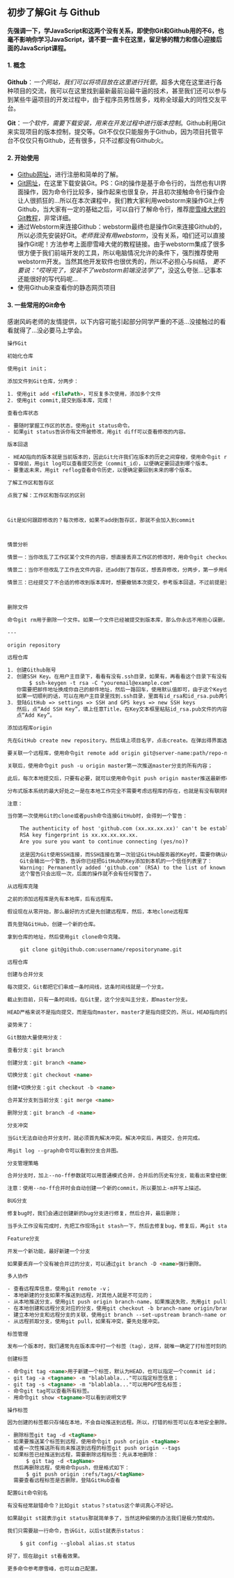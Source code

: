 ## 初步了解Git 与 Github

**先强调一下，学JavaScript和这两个没有关系，即使你Git和Github用的不6，也毫不影响你学习JavaScript，请不要一直卡在这里，留足够的精力和信心迎接后面的JavaScript课程。**

#### 1. 概念

**Github**：*一个网站，我们可以将项目放在这里进行托管*。超多大佬在这里进行各种项目的交流，我可以在这里找到最新最前沿最牛逼的技术，甚至我们还可以参与到某些牛逼项目的开发过程中，由于程序员男性居多，戏称全球最大的同性交友平台。

**Git**：*一个软件，需要下载安装，用来在开发过程中进行版本控制*。Github利用Git来实现项目的版本控制，提交等。Git不仅仅只能服务于Github，因为项目托管平台不仅仅只有Github，还有很多，只不过都没有Github火。

#### 2. 开始使用

- [Github网址](https://github.com/)，进行注册和简单的了解。
- [Git网址](https://git-scm.com/)，在这里下载安装Git。PS：Git的操作是基于命令行的，当然也有UI界面操作，因为命令行比较多，操作起来也很复杂，并且初次接触命令行操作会让人很抓狂的…所以在本次课程中，我们教大家利用webstorm来操作Git上传Github，当大家有一定的基础之后，可以自行了解命令行，推荐[廖雪峰大佬的Git教程](https://www.liaoxuefeng.com/wiki/0013739516305929606dd18361248578c67b8067c8c017b000)，非常详细。
- 通过Webstorm来连接Github：webstorm最终也是操作Git来连接Github的，所以必须先安装好Git。*老师我没有用webstorm*，没有关系，咱们还可以直接操作Git呢！方法参考上面廖雪峰大佬的教程链接。由于webstorm集成了很多很方便于我们前端开发的工具，所以电脑情况允许的条件下，强烈推荐使用webstorm开发。当然其他开发软件也很优秀的，所以不必担心与纠结， *更不要说：“哎呀完了，安装不了webstorm前端没法学了”*，没这么夸张…记事本还能很好的写代码呢…
- 使用Github来查看你的静态网页项目

#### 3. 一些常用的Git命令

感谢风屿老师的友情提供，以下内容可能引起部分同学严重的不适…没接触过的看看就得了…没必要马上学会。

```HTML
操作Git

初始化仓库

使用git init；

添加文件到Git仓库，分两步：

1. 使用git add <filePath>，可反复多次使用，添加多个文件
2. 使用git commit,提交到版本库，完成！

查看仓库状态

- 要随时掌握工作区的状态，使用git status命令。
- 如果git status告诉你有文件被修改，用git diff可以查看修改的内容。

版本回退

- HEAD指向的版本就是当前版本的，因此Git允许我们在版本的历史之间穿梭，使用命令git reset --hard commit_id。
- 穿梭前，用git log可以查看提交历史（commit_id），以便确定要回退到哪个版本。
- 要重返未来，用git reflog查看命令历史，以便确定要回到未来的哪个版本。

了解工作区和暂存区

点我了解：工作区和暂存区的区别



Git是如何跟踪修改的？每次修改，如果不add到暂存区，那就不会加入到commit



情景分析

情景一：当你改乱了工作区某个文件的内容，想直接丢弃工作区的修改时，用命令git checkout -- <file>

情景二：当你不但改乱了工作去文件内容，还add到了暂存区，想丢弃修改，分两步，第一步用命令git reset HEAD <file>，就回到了情景一，第二步按情景一操作。

情景三：已经提交了不合适的修改到版本库时，想要撤销本次提交，参考版本回退，不过前提是没有推送到远程库。



删除文件

命令git rm用于删除一个文件。如果一个文件已经被提交到版本库，那么你永远不用担心误删，但是要小心，你只能恢复文件到最新版本，你会丢失最近一次提交后你修改的内容。

---

origin repository

远程仓库

1. 创建Github账号
2. 创建SSH Key。在用户主目录下，看看有没有.ssh目录，如果有，再看看这个目录下有没有id_rsa和id_rsa.pub这两个文件，如果已经有了，可直接跳到下一步。如果没有，打开Shell（Windows下打开Git Bash），创建SSH Key：
       $ ssh-keygen -t rsa -C "youremail@example.com"
   你需要把邮件地址换成你自己的邮件地址，然后一路回车，使用默认值即可，由于这个Key也不是用于军事目的，所以也无需设置密码。
   如果一切顺利的话，可以在用户主目录里找到.ssh目录，里面有id_rsa和id_rsa.pub两个文件，这两个就是SSH Key的秘钥对，id_rsa是私钥，不能泄露出去，id_rsa.pub是公钥，可以放心地告诉任何人。
3. 登陆GitHub => settings => SSH and GPS keys => new SSH keys
   然后，点“Add SSH Key”，填上任意Title，在Key文本框里粘贴id_rsa.pub文件的内容,
   点“Add Key”。

添加远程库origin

先在GitHub create new repository。然后填上项目名字，点击create。在弹出得界面选择SSH就能看到下面命令里得东西，复制过来就是干。

要关联一个远程库，使用命令git remote add origin git@server-name:path/repo-name.git；

关联后，使用命令git push -u origin master第一次推送master分支的所有内容；

此后，每次本地提交后，只要有必要，就可以使用命令git push origin master推送最新修改；

分布式版本系统的最大好处之一是在本地工作完全不需要考虑远程库的存在，也就是有没有联网都可以正常工作，而SVN在没有联网的时候是拒绝干活的！当有网络的时候，再把本地提交推送一下就完成了同步，真是太方便了！

注意：

当你第一次使用Git的clone或者push命令连接GitHub时，会得到一个警告：

    The authenticity of host 'github.com (xx.xx.xx.xx)' can't be established.
    RSA key fingerprint is xx.xx.xx.xx.xx.
    Are you sure you want to continue connecting (yes/no)?
      
    这是因为Git使用SSH连接，而SSH连接在第一次验证GitHub服务器的Key时，需要你确认GitHub的Key的指纹信息是否真的来自GitHub的服务器，输入yes回车即可。
    Git会输出一个警告，告诉你已经把GitHub的Key添加到本机的一个信任列表里了：
    Warning: Permanently added 'github.com' (RSA) to the list of known hosts.
    这个警告只会出现一次，后面的操作就不会有任何警告了。

从远程库克隆

之前的添加远程库是先有本地库，后有远程库。

假设现在从零开始，那么最好的方式是先创建远程库，然后，本地clone远程库

首先登陆GitHub，创建一个新的仓库。

拿到仓库的地址，然后使用git clone命令克隆。

    git clone git@github.com:username/repositoryname.git

远程仓库

创建与合并分支

每次提交，Git都把它们串成一条时间线，这条时间线就是一个分支。

截止到目前，只有一条时间线，在Git里，这个分支叫主分支，即master分支。

HEAD严格来说不是指向提交，而是指向master，master才是指向提交的，所以，HEAD指向的就是当前分支。

姿势来了：

Git鼓励大量使用分支：

查看分支：git branch

创建分支：git branch <name>

切换分支：git checkout <name>

创建+切换分支：git checkout -b <name>

合并某分支到当前分支：git merge <name>

删除分支：git branch -d <name>

分支冲突

当Git无法自动合并分支时，就必须首先解决冲突。解决冲突后，再提交，合并完成。

用git log --graph命令可以看到分支合并图。

分支管理策略

合并分支时，加上--no-ff参数就可以用普通模式合并，合并后的历史有分支，能看出来曾经做过合并，而fast forward合并就看不出来曾经做过合并。

注意：使用--no-ff合并时会自动创建一个新的commit，所以要加上-m并写上描述。

BUG分支

修复bug时，我们会通过创建新的bug分支进行修复，然后合并，最后删除；

当手头工作没有完成时，先把工作现场git stash一下，然后去修复bug，修复后，再git stash pop，回到工作现场。

Feature分支

开发一个新功能，最好新建一个分支

如果要丢弃一个没有被合并过的分支，可以通过git branch -D <name>强行删除。

多人协作

- 查看远程库信息，使用git remote -v；
- 本地新建的分支如果不推送到远程，对其他人就是不可见的；
- 从本地推送分支，使用git push origin branch-name，如果推送失败，先用git pull抓取远程的新提交；
- 在本地创建和远程分支对应的分支，使用git checkout -b branch-name origin/branch-name，本地和远程分支的名称最好一致；
- 建立本地分支和远程分支的关联，使用git branch --set-upstream branch-name origin/branch-name；
- 从远程抓取分支，使用git pull，如果有冲突，要先处理冲突。

标签管理

发布一个版本时，我们通常先在版本库中打一个标签（tag），这样，就唯一确定了打标签时刻的版本。将来无论什么时候，取某个标签的版本，就是把那个打标签的时刻的历史版本取出来。所以，标签也是版本库的一个快照。

创建标签

- 命令git tag <name>用于新建一个标签，默认为HEAD，也可以指定一个commit id；
- git tag -a <tagname> -m "blablabla..."可以指定标签信息；
- git tag -s <tagname> -m "blablabla..."可以用PGP签名标签；
- 命令git tag可以查看所有标签。
- 用命令git show <tagname>可以看到说明文字

操作标签

因为创建的标签都只存储在本地，不会自动推送到远程。所以，打错的标签可以在本地安全删除。

- 删除标签git tag -d <tagName>
- 如果要推送某个标签到远程，使用命令git push origin <tagName>
  或者一次性推送所有尚未推送到远程的标签git push origin --tags
- 如果标签已经推送到远程，需要删除远程标签：先从本地删除：
      $ git tag -d <tagName>
  然后再删除远程，使用命令push，但是格式如下：
      $ git push origin :refs/tags/<tagName>
  需要查看远程标签是否删除，登陆GitHub查看

配置Git命令别名

有没有经常敲错命令？比如git status？status这个单词真心不好记。

如果敲git st就表示git status那就简单多了，当然这种偷懒的办法我们是极力赞成的。

我们只需要敲一行命令，告诉Git，以后st就表示status：

    $ git config --global alias.st status

好了，现在敲git st看看效果。

更多命令参考廖雪峰，也可以自己配置。
```

